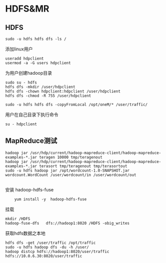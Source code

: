 # HDFS&MR
## HDFS
	sudo -u hdfs hdfs dfs -ls /
添加linux用户
    
    useradd hdpclient
    usermod -a -G users hdpclient
为用户创建hadoop目录    

    sudo su - hdfs
    hdfs dfs -mkdir /user/hdpclient
    hdfs dfs -chown hdpclient:hdpclient /user/hdpclient
    hdfs dfs -chmod -R 755 /user/hdpclient
	
	sudo -u hdfs hdfs dfs -copyFromLocal /opt/oneM/* /user/traffic/
用户在自己目录下执行命令    

    su - hdpclient
## MapReduce测试
    hadoop jar /usr/hdp/current/hadoop-mapreduce-client/hadoop-mapreduce-examples-*.jar teragen 10000 tmp/teragenout
    hadoop jar /usr/hdp/current/hadoop-mapreduce-client/hadoop-mapreduce-examples-*.jar terasort tmp/teragenout tmp/terasortout
    sudo -u hdfs hadoop jar /opt/wordcount-1.0-SNAPSHOT.jar wordcount.WordCount /user/wordcount/in /user/wordcount/out


## 
安装 hadoop-hdfs-fuse
	
		yum install -y  hadoop-hdfs-fuse

挂载
	
	mkdir /HDFS
	hadoop-fuse-dfs   dfs://hadoop1:8020 /HDFS -obig_writes
	
获取hdfs数据之本地	
	
	hdfs dfs -get /user/traffic /opt/traffic
	sudo -u hdfs hadoop dfs -du -h /user/
	hadoop distcp hdfs://hadoop1:8020/user/traffic hdfs://10.0.6.30:8020/user/traffic
